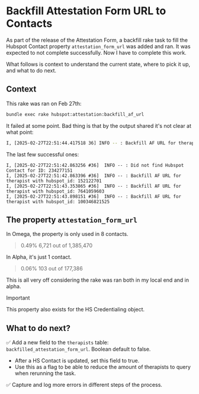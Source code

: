 # Backfill Attestation Form URL to Contacts

As part of the release of the Attestation Form, a backfill rake task to fill the Hubspot Contact property `attestation_form_url` was added and ran. It was expected to not complete successfully. Now I have to complete this work.

What follows is context to understand the current state, where to pick it up, and what to do next.

## Context

This rake was ran on Feb 27th:
```bash
bundle exec rake hubspot:attestation:backfill_af_url
```

It failed at some point. Bad thing is that by the output shared it's not clear at what point:
```bash
I, [2025-02-27T22:51:44.417518 36] INFO -- : Backfill AF URL for therapist with hubspot_id: rake aborted! I, [2025-02-27T22:51:44.431025 36] INFO -- sentry: [Transport] Sending envelope with items [event] 897973b7c4c447059735b80afc8875a2 to Sentry Hubspot::InvalidParams: expecting Integer or Array of Integers parameter /usr/local/bundle/gems/hubspot-ruby-0.9.0/lib/hubspot/contact.rb:100:in `find_by_id' /usr/src/app/lib/tasks/022_backfill_attestation_form_url.rake:12:in `block (5 levels) in <main>' /usr/local/bundle/gems/retriable-3.1.2/lib/retriable.rb:61:in `block in retriable' /usr/local/bundle/gems/retriable-3.1.2/lib/retriable.rb:56:in `times' /usr/local/bundle/gems/retriable-3.1.2/lib/retriable.rb:56:in `retriable' /usr/local/bundle/gems/retriable-3.1.2/lib/retriable.rb:22:in `with_context' /usr/src/app/lib/tasks/022_backfill_attestation_form_url.rake:10:in `block (4 levels) in <main>' /usr/local/bundle/gems/activerecord-7.0.4/lib/active_record/relation/batches.rb:71:in `each' /usr/local/bundle/gems/activerecord-7.0.4/lib/active_record/relation/batches.rb:71:in `block in find_each' /usr/local/bundle/gems/activerecord-7.0.4/lib/active_record/relation/batches.rb:138:in `block in find_in_batches' /usr/local/bundle/gems/activerecord-7.0.4/lib/active_record/relation/batches.rb:245:in `block in in_batches' /usr/local/bundle/gems/activerecord-7.0.4/lib/active_record/relation/batches.rb:229:in `loop' /usr/local/bundle/gems/activerecord-7.0.4/lib/active_record/relation/batches.rb:229:in `in_batches' /usr/local/bundle/gems/activerecord-7.0.4/lib/active_record/relation/batches.rb:137:in `find_in_batches' /usr/local/bundle/gems/activerecord-7.0.4/lib/active_record/relation/batches.rb:70:in `find_each' /usr/src/app/lib/tasks/022_backfill_attestation_form_url.rake:7:in `block (3 levels) in <main>' /usr/local/bundle/gems/sentry-ruby-5.11.0/lib/sentry/rake.rb:26:in `execute' /usr/local/bundle/gems/rake-13.0.6/exe/rake:27:in `<top (required)>' /usr/local/bundle/bin/bundle:23:in `load' /usr/local/bundle/bin/bundle:23:in `<main>' Tasks: TOP => hubspot:attestation:backfill_af_url (See full trace by running task with --trace)
```

The last few successful ones:  
```
I, [2025-02-27T22:51:42.863256 #36]  INFO -- : Did not find Hubspot Contact for ID: 234277151
I, [2025-02-27T22:51:42.863396 #36]  INFO -- : Backfill AF URL for therapist with hubspot_id: 152122701
I, [2025-02-27T22:51:43.353865 #36]  INFO -- : Backfill AF URL for therapist with hubspot_id: 7641059603
I, [2025-02-27T22:51:43.898151 #36]  INFO -- : Backfill AF URL for therapist with hubspot_id: 100346821525
```

## The property `attestation_form_url`

In Omega, the property is only used in 8 contacts.

> 0.49% 6,721 out of 1,385,470

In Alpha, it's just 1 contact.

> 0.06% 103 out of 177,386

This is all very off considering the rake was ran both in my local end and in alpha.

> [!Important]
> This property also exists for the HS Credentialing object.

## What to do next?

✅ Add a new field to the `therapists` table: `backfilled_attestation_form_url`. Boolean default to false.

- After a HS Contact is updated, set this field to true.
- Use this as a flag to be able to reduce the amount of therapists to query when rerunning the task.

✅ Capture and log more errors in different steps of the process.